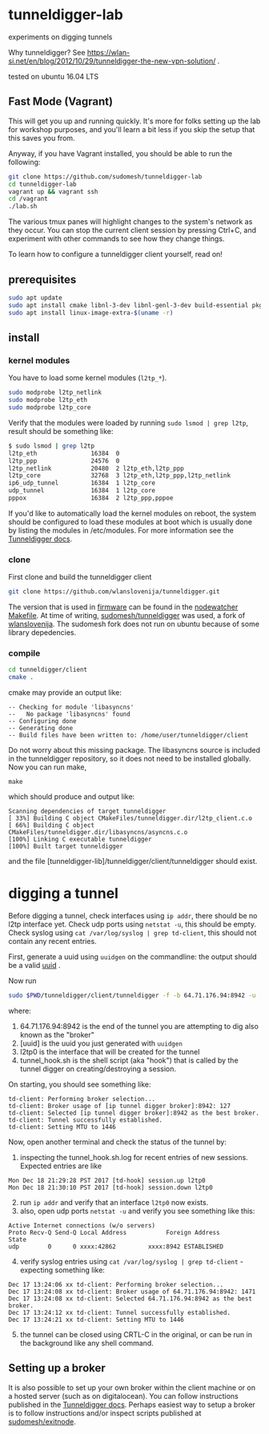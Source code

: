 # tunneldigger-lab
experiments on digging tunnels 

Why tunneldigger? See https://wlan-si.net/en/blog/2012/10/29/tunneldigger-the-new-vpn-solution/ .

tested on ubuntu 16.04 LTS

## Fast Mode (Vagrant)
This will get you up and running quickly.
It's more for folks setting up the lab for workshop purposes,
and you'll learn a bit less if you skip the setup that this saves you from.

Anyway, if you have Vagrant installed, you should be able to run the following:

```bash
git clone https://github.com/sudomesh/tunneldigger-lab
cd tunneldigger-lab
vagrant up && vagrant ssh
cd /vagrant
./lab.sh
```

The various tmux panes will highlight changes to the system's network as they occur.
You can stop the current client session by pressing Ctrl+C,
and experiment with other commands to see how they change things.

To learn how to configure a tunneldigger client yourself, read on!

## prerequisites

```bash
sudo apt update
sudo apt install cmake libnl-3-dev libnl-genl-3-dev build-essential pkg-config
sudo apt install linux-image-extra-$(uname -r)
```

## install
### kernel modules
You have to load some kernel modules (`l2tp_*`).

```bash
sudo modprobe l2tp_netlink
sudo modprobe l2tp_eth
sudo modprobe l2tp_core
```

Verify that the modules were loaded by running `sudo lsmod | grep l2tp`, result should be something like:

```bash
$ sudo lsmod | grep l2tp
l2tp_eth               16384  0
l2tp_ppp               24576  0
l2tp_netlink           20480  2 l2tp_eth,l2tp_ppp
l2tp_core              32768  3 l2tp_eth,l2tp_ppp,l2tp_netlink
ip6_udp_tunnel         16384  1 l2tp_core
udp_tunnel             16384  1 l2tp_core
pppox                  16384  2 l2tp_ppp,pppoe
```

If you'd like to automatically load the kernel modules on reboot, the system should be configured to load these modules at boot which is usually done by listing the modules in /etc/modules. For more information see the [Tunneldigger docs](https://tunneldigger.readthedocs.io/en/latest/server.html).

### clone
First clone and build the tunneldigger client

```bash
git clone https://github.com/wlanslovenija/tunneldigger.git
```

The version that is used in [firmware](https://github.com/sudomesh/sudowrt-firmware) can be found in the [nodewatcher Makefile](https://github.com/sudomesh/nodewatcher-firmware-packages/blob/sudomesh/net/tunneldigger/Makefile). At time of writing, [sudomesh/tunneldigger](https://github.com/sudomesh/tunneldigger) was used, a fork of [wlanslovenija](https://github.com/wlanslovenija/tunneldigger). The sudomesh fork does not run on ubuntu because of some library depedencies. 

### compile
```bash
cd tunneldigger/client
cmake .
```
cmake may provide an output like:
```
-- Checking for module 'libasyncns'
--   No package 'libasyncns' found
-- Configuring done
-- Generating done
-- Build files have been written to: /home/user/tunneldigger/client
```
Do not worry about this missing package. The libasyncns source is included in the tunneldigger repository, so it does not need to be installed globally.
Now you can run make, 
```
make 
```
which should produce and output like:
```
Scanning dependencies of target tunneldigger
[ 33%] Building C object CMakeFiles/tunneldigger.dir/l2tp_client.c.o
[ 66%] Building C object CMakeFiles/tunneldigger.dir/libasyncns/asyncns.c.o
[100%] Linking C executable tunneldigger
[100%] Built target tunneldigger
```

and the file [tunneldigger-lib]/tunneldigger/client/tunneldigger should exist.

# digging a tunnel
Before digging a tunnel, check interfaces using `ip addr`, there should be no l2tp interface yet. Check udp ports using `netstat -u`, this should be empty. Check syslog using `cat /var/log/syslog | grep td-client`, this should not contain any recent entries. 

First, generate a uuid using `uuidgen` on the commandline: the output should be a valid [uuid](https://en.wikipedia.org/wiki/Universally_unique_identifier) .

Now run 
```bash
sudo $PWD/tunneldigger/client/tunneldigger -f -b 64.71.176.94:8942 -u [uuid] -i l2tp0 -s $PWD/tunnel_hook.sh
```

where:

1. 64.71.176.94:8942 is the end of the tunnel you are attempting to dig also known as the "broker"
2. [uuid] is the uuid you just generated with `uuidgen`
3. l2tp0 is the interface that will be created for the tunnel
4. tunnel_hook.sh is the shell script (aka "hook") that is called by the tunnel digger on creating/destroying a session.

On starting, you should see something like:

```
td-client: Performing broker selection...
td-client: Broker usage of [ip tunnel digger broker]:8942: 127
td-client: Selected [ip tunnel digger broker]:8942 as the best broker.
td-client: Tunnel successfully established.
td-client: Setting MTU to 1446
```

Now, open another terminal and check the status of the tunnel by:

1. inspecting the tunnel_hook.sh.log for recent entries of new sessions. Expected entries are like
```
Mon Dec 18 21:29:28 PST 2017 [td-hook] session.up l2tp0
Mon Dec 18 21:30:10 PST 2017 [td-hook] session.down l2tp0
```
2. run `ip addr` and verify that an interface `l2tp0` now exists. 
3. also, open udp ports `netstat -u` and verify you see something like this:
```
Active Internet connections (w/o servers)
Proto Recv-Q Send-Q Local Address           Foreign Address         State      
udp        0      0 xxxx:42862         xxxx:8942 ESTABLISHED
```
4. verify syslog entries using `cat /var/log/syslog | grep td-client` - expecting something like:
```
Dec 17 13:24:06 xx td-client: Performing broker selection...
Dec 17 13:24:08 xx td-client: Broker usage of 64.71.176.94:8942: 1471
Dec 17 13:24:08 xx td-client: Selected 64.71.176.94:8942 as the best broker.
Dec 17 13:24:12 xx td-client: Tunnel successfully established.
Dec 17 13:24:21 xx td-client: Setting MTU to 1446
```
5. the tunnel can be closed using CRTL-C in the original, or can be run in the background like any shell command.

## Setting up a broker 

It is also possible to set up your own broker within the client machine or on a hosted server (such as on digitalocean). You can follow instructions published in the [Tunneldigger docs](httpss://tunneldigger.readthedocs.io/en/latest/server.html). Perhaps easiest way to setup a broker is to follow instructions and/or inspect scripts published at [sudomesh/exitnode](https://github.com/sudomesh/exitnode).
